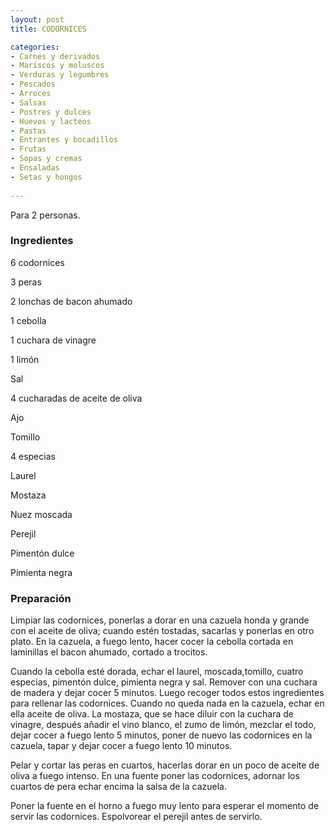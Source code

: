 ```yaml
---
layout: post
title: CODORNICES

categories:
- Carnes y derivados
- Mariscos y moluscos
- Verduras y legumbres
- Pescados
- Arroces
- Salsas
- Postres y dulces
- Huevos y lacteos
- Pastas
- Entrantes y bocadillos
- Frutas
- Sopas y cremas
- Ensaladas
- Setas y hongos
 
---
```

Para 2 personas.

<h3>Ingredientes</h3>

6 codornices

3 peras

2 lonchas de bacon ahumado

1 cebolla

1 cuchara de vinagre

1 limón

Sal

4 cucharadas de aceite de oliva

Ajo

Tomillo

4 especias

Laurel

Mostaza

Nuez moscada

Perejil

Pimentón dulce

Pimienta negra

<h3>Preparación</h3>

Limpiar las codornices, ponerlas a dorar en una cazuela honda y grande con el aceite de oliva; cuando estén tostadas, sacarlas y ponerlas en otro plato. En la cazuela, a fuego lento, hacer cocer la cebolla cortada en laminillas el bacon ahumado, cortado a trocitos.

Cuando la cebolla esté dorada, echar el laurel, moscada,tomillo, cuatro especias, pimentón dulce, pimienta negra y sal. Remover con una cuchara de madera y dejar cocer 5 minutos. Luego recoger todos estos ingredientes para rellenar las codornices. Cuando no queda nada en la cazuela, echar en ella aceite de oliva. La mostaza, que se hace diluir con la cuchara de vinagre, después añadir el vino blanco, el zumo de limón, mezclar el todo, dejar cocer a fuego lento 5 minutos, poner de nuevo las codornices en la cazuela, tapar y dejar cocer a fuego lento 10 minutos.

Pelar y cortar las peras en cuartos, hacerlas dorar en un poco de aceite de oliva a fuego intenso. En una fuente poner las codornices, adornar los cuartos de pera echar encima la salsa de la cazuela.

Poner la fuente en el horno a fuego muy lento para esperar el momento de servir las codornices. Espolvorear el perejil antes de servirlo.

